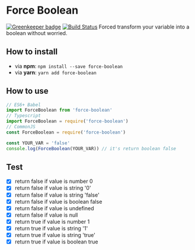 # Force Boolean
[![Greenkeeper badge](https://badges.greenkeeper.io/rohmanhm/force-boolean.svg)](https://greenkeeper.io/)
[![Build Status](https://travis-ci.org/rohmanhm/force-boolean.svg?branch=master)](https://travis-ci.org/rohmanhm/force-boolean)
Forced transform your variable into a boolean without worried.

## How to install

  * via **npm**: `npm install --save force-boolean`
  * via **yarn**: `yarn add force-boolean`

## How to use
```javascript
// ES6+ Babel
import ForceBoolean from 'force-boolean'
// Typescript
import ForceBoolean = require('force-boolean')
// CommonJS
const ForceBoolean = require('force-boolean')

const YOUR_VAR = 'false'
console.log(ForceBoolean(YOUR_VAR)) // it's return boolean false
```

## Test
- [x] return false if value is number 0
- [x] return false if value is string '0'
- [x] return false if value is string 'false'
- [x] return false if value is boolean false
- [x] return false if value is undefined
- [x] return false if value is null
- [x] return true if value is number 1
- [x] return true if value is string '1'
- [x] return true if value is string 'true'
- [x] return true if value is boolean true
